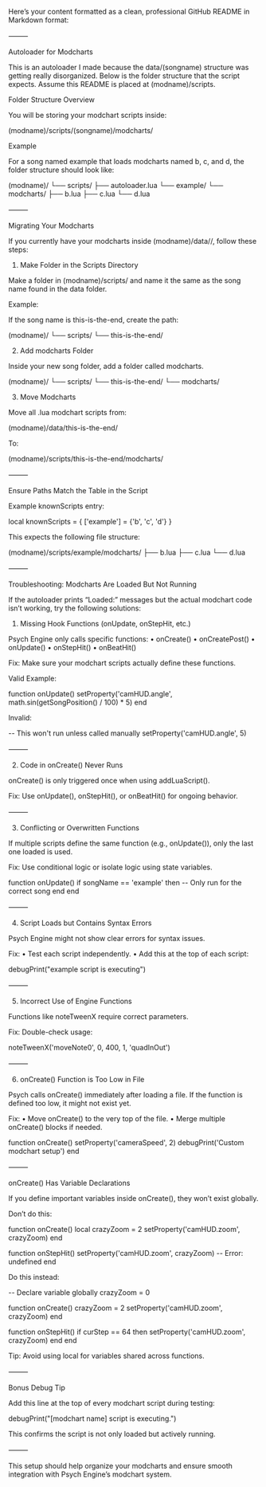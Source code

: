 Here’s your content formatted as a clean, professional GitHub README in Markdown format:

⸻

Autoloader for Modcharts

This is an autoloader I made because the data/(songname) structure was getting really disorganized. Below is the folder structure that the script expects. Assume this README is placed at (modname)/scripts.

Folder Structure Overview

You will be storing your modchart scripts inside:

(modname)/scripts/(songname)/modcharts/

Example

For a song named example that loads modcharts named b, c, and d, the folder structure should look like:

(modname)/
└── scripts/
    ├── autoloader.lua
    └── example/
        └── modcharts/
            ├── b.lua
            ├── c.lua
            └── d.lua


⸻

Migrating Your Modcharts

If you currently have your modcharts inside (modname)/data/<song-name>/, follow these steps:

1. Make Folder in the Scripts Directory

Make a folder in (modname)/scripts/ and name it the same as the song name found in the data folder.

Example:

If the song name is this-is-the-end, create the path:

(modname)/
└── scripts/
    └── this-is-the-end/

2. Add modcharts Folder

Inside your new song folder, add a folder called modcharts.

(modname)/
└── scripts/
    └── this-is-the-end/
        └── modcharts/

3. Move Modcharts

Move all .lua modchart scripts from:

(modname)/data/this-is-the-end/

To:

(modname)/scripts/this-is-the-end/modcharts/


⸻

Ensure Paths Match the Table in the Script

Example knownScripts entry:

local knownScripts = {
    ['example'] = {'b', 'c', 'd'}
}

This expects the following file structure:

(modname)/scripts/example/modcharts/
├── b.lua
├── c.lua
└── d.lua


⸻

Troubleshooting: Modcharts Are Loaded But Not Running

If the autoloader prints “Loaded:” messages but the actual modchart code isn’t working, try the following solutions:

1. Missing Hook Functions (onUpdate, onStepHit, etc.)

Psych Engine only calls specific functions:
	•	onCreate()
	•	onCreatePost()
	•	onUpdate()
	•	onStepHit()
	•	onBeatHit()

Fix: Make sure your modchart scripts actually define these functions.

Valid Example:

function onUpdate()
    setProperty('camHUD.angle', math.sin(getSongPosition() / 100) * 5)
end

Invalid:

-- This won't run unless called manually
setProperty('camHUD.angle', 5)


⸻

2. Code in onCreate() Never Runs

onCreate() is only triggered once when using addLuaScript().

Fix: Use onUpdate(), onStepHit(), or onBeatHit() for ongoing behavior.

⸻

3. Conflicting or Overwritten Functions

If multiple scripts define the same function (e.g., onUpdate()), only the last one loaded is used.

Fix: Use conditional logic or isolate logic using state variables.

function onUpdate()
    if songName == 'example' then
        -- Only run for the correct song
    end
end


⸻

4. Script Loads but Contains Syntax Errors

Psych Engine might not show clear errors for syntax issues.

Fix:
	•	Test each script independently.
	•	Add this at the top of each script:

debugPrint("example script is executing")


⸻

5. Incorrect Use of Engine Functions

Functions like noteTweenX require correct parameters.

Fix: Double-check usage:

noteTweenX('moveNote0', 0, 400, 1, 'quadInOut')


⸻

6. onCreate() Function is Too Low in File

Psych calls onCreate() immediately after loading a file. If the function is defined too low, it might not exist yet.

Fix:
	•	Move onCreate() to the very top of the file.
	•	Merge multiple onCreate() blocks if needed.

function onCreate()
    setProperty('cameraSpeed', 2)
    debugPrint('Custom modchart setup')
end


⸻

onCreate() Has Variable Declarations

If you define important variables inside onCreate(), they won’t exist globally.

Don’t do this:

function onCreate()
    local crazyZoom = 2
    setProperty('camHUD.zoom', crazyZoom)
end

function onStepHit()
    setProperty('camHUD.zoom', crazyZoom) -- Error: undefined
end

Do this instead:

-- Declare variable globally
crazyZoom = 0

function onCreate()
    crazyZoom = 2
    setProperty('camHUD.zoom', crazyZoom)
end

function onStepHit()
    if curStep == 64 then
        setProperty('camHUD.zoom', crazyZoom)
    end
end

Tip: Avoid using local for variables shared across functions.

⸻

Bonus Debug Tip

Add this line at the top of every modchart script during testing:

debugPrint("[modchart name] script is executing.")

This confirms the script is not only loaded but actively running.

⸻

This setup should help organize your modcharts and ensure smooth integration with Psych Engine’s modchart system.